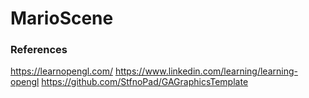 # MarioScene

### References

https://learnopengl.com/
https://www.linkedin.com/learning/learning-opengl
https://github.com/StfnoPad/GAGraphicsTemplate
